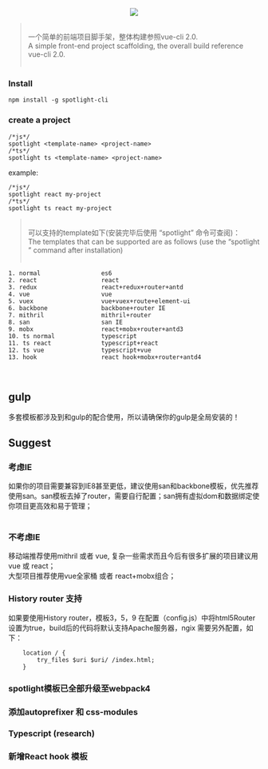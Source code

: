 <p align="center">
    <img src="https://github.com/yuminjustin/spotlight-cli/blob/master/static/white.png">
</p>
<blockquote>
<br>
一个简单的前端项目脚手架，整体构建参照vue-cli 2.0.  <br>
A simple front-end project scaffolding, the overall build reference vue-cli 2.0. 
<br><br>
</blockquote>

### Install

    npm install -g spotlight-cli

### create a project

    /*js*/
    spotlight <template-name> <project-name>
    /*ts*/
    spotlight ts <template-name> <project-name>

example:

    /*js*/
    spotlight react my-project
    /*ts*/
    spotlight ts react my-project

<blockquote>
<br>
可以支持的template如下(安装完毕后使用 “spotlight” 命令可查阅)：<br>
The templates that can be supported are as follows (use the “spotlight ” command after installation)
<br><br>
</blockquote>

    1. normal                 es6
    2. react                  react
    3. redux                  react+redux+router+antd
    4. vue                    vue
    5. vuex                   vue+vuex+route+element-ui
    6. backbone               backbone+router IE
    7. mithril                mithril+router
    8. san                    san IE
    9. mobx                   react+mobx+router+antd3
    10. ts normal             typescript
    11. ts react              typescript+react
    12. ts vue                typescript+vue
    13. hook                  react hook+mobx+router+antd4

<br>

## gulp
多套模板都涉及到和gulp的配合使用，所以请确保你的gulp是全局安装的！

## Suggest
### 考虑IE
如果你的项目需要兼容到IE8甚至更低，建议使用san和backbone模板，优先推荐使用san。san模板去掉了router，需要自行配置；san拥有虚拟dom和数据绑定使你项目更高效和易于管理；<br><br>
### 不考虑IE
移动端推荐使用mithril 或者 vue, 复杂一些需求而且今后有很多扩展的项目建议用 vue 或 react；<br>
大型项目推荐使用vue全家桶 或者 react+mobx组合；

### History router 支持
如果要使用History router，模板3，5，9 在配置（config.js）中将html5Router设置为true，build后的代码将默认支持Apache服务器，ngix 需要另外配置，如下：

        location / {
            try_files $uri $uri/ /index.html;
        }

### spotlight模板已全部升级至webpack4

### 添加autoprefixer 和 css-modules

### Typescript (research)

### 新增React hook 模板
